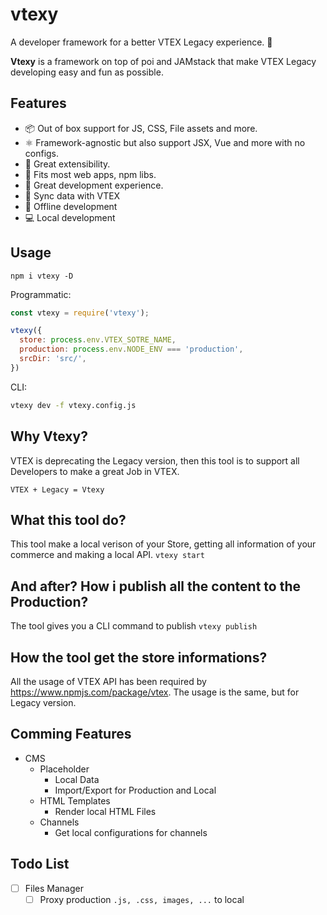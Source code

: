 # vtexy
A developer framework for a better VTEX Legacy experience. :rocket:

**Vtexy** is a framework on top of poi and JAMstack that make VTEX Legacy developing easy and fun as possible.

## Features
- 📦 Out of box support for JS, CSS, File assets and more.
- ⚛ Framework-agnostic but also support JSX, Vue and more with no configs.
- 🔌 Great extensibility.
- 🐙 Fits most web apps, npm libs.
- 🚨 Great development experience.
- 📡 Sync data with VTEX
- 📴 Offline development
- 💻 Local development


## Usage
`npm i vtexy -D`

Programmatic:
``` javascript
const vtexy = require('vtexy');

vtexy({
  store: process.env.VTEX_SOTRE_NAME,
  production: process.env.NODE_ENV === 'production',
  srcDir: 'src/',
})

```

CLI:
``` bash
vtexy dev -f vtexy.config.js
```

## Why Vtexy?
VTEX is deprecating the Legacy version, then this tool is to support all Developers to make a great Job in VTEX.

`VTEX + Legacy = Vtexy`

## What this tool do?
This tool make a local verison of your Store, getting all information of your commerce and making a local API.
`vtexy start`

## And after? How i publish all the content to the Production?
The tool gives you a CLI command to publish
`vtexy publish`

## How the tool get the store informations?
All the usage of VTEX API has been required by https://www.npmjs.com/package/vtex.
The usage is the same, but for Legacy version.

## Comming Features
- CMS
  - Placeholder
    - Local Data
    - Import/Export for Production and Local
  - HTML Templates
    - Render local HTML Files
  - Channels
    - Get local configurations for channels

## Todo List
- [ ] Files Manager
  - [ ] Proxy production `.js, .css, images, ...` to local
